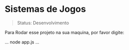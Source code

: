 # Sistemas de Jogos #
> Status: Desenvolvimento

Para Rodar esse projeto na sua maquina, por favor digite:

...
node app.js
...
